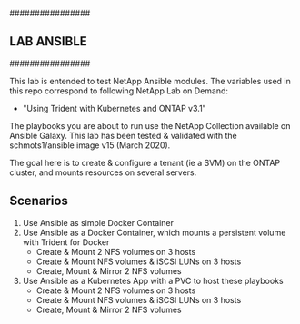 ################
## LAB ANSIBLE
################

This lab is entended to test NetApp Ansible modules.
The variables used in this repo correspond to following NetApp Lab on Demand:
   - "Using Trident with Kubernetes and ONTAP v3.1"

The playbooks you are about to run use the NetApp Collection available on Ansible Galaxy.
This lab has been tested & validated with the schmots1/ansible image v15 (March 2020).

The goal here is to create & configure a tenant (ie a SVM) on the ONTAP cluster, and mounts resources on several servers.

Scenarios
---------
1. Use Ansible as simple Docker Container
2. Use Ansible as a Docker Container, which mounts a persistent volume with Trident for Docker
   - Create & Mount 2 NFS volumes on 3 hosts
   - Create & Mount NFS volumes & iSCSI LUNs on 3 hosts
   - Create, Mount & Mirror 2 NFS volumes 
3. Use Ansible as a Kubernetes App with a PVC to host these playbooks
   - Create & Mount 2 NFS volumes on 3 hosts
   - Create & Mount NFS volumes & iSCSI LUNs on 3 hosts
   - Create, Mount & Mirror 2 NFS volumes 